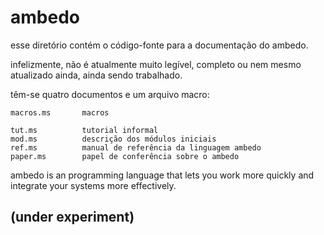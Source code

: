 # ambedo

esse diretório contém o código-fonte para a documentação do ambedo.

infelizmente, não é atualmente muito legível, completo ou nem mesmo atualizado ainda, ainda sendo trabalhado.

têm-se quatro documentos e um arquivo macro:

    macros.ms       macros

    tut.ms          tutorial informal
    mod.ms          descrição dos módulos iniciais
    ref.ms          manual de referência da linguagem ambedo
    paper.ms        papel de conferência sobre o ambedo

ambedo is an programming language that lets you work more quickly and integrate your systems more effectively.

## (under experiment)

